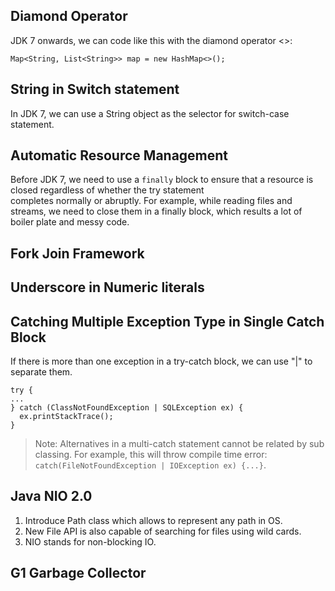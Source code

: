 ## Diamond Operator
JDK 7 onwards, we can code like this with the diamond operator <>:  
```
Map<String, List<String>> map = new HashMap<>();
```

## String in Switch statement
In JDK 7, we can use a String object as the selector for switch-case statement. 

## Automatic Resource Management  
Before JDK 7, we need to use a `finally` block to ensure that a resource is closed regardless of whether the try statement   
completes normally or abruptly. For example, while reading files and streams, we need to close them in a finally block, which 
results a lot of boiler plate and messy code. 

## Fork Join Framework 

## Underscore in Numeric literals 

## Catching Multiple Exception Type in Single Catch Block 
If there is more than one exception in a try-catch block, we can use "|" to separate them. 
```
try {
...
} catch (ClassNotFoundException | SQLException ex) {
  ex.printStackTrace();
}
```
> Note: Alternatives in a multi-catch statement cannot be related by sub classing. For example, this will throw compile time error: 
`catch(FileNotFoundException | IOException ex) {...}`. 

## Java NIO 2.0 
1. Introduce Path class which allows to represent any path in OS. 
2. New File API is also capable of searching for files using wild cards. 
3. NIO stands for non-blocking IO. 

## G1 Garbage Collector


